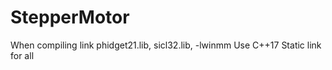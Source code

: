 # StepperMotor
When compiling link phidget21.lib, sicl32.lib, -lwinmm
Use C++17
Static link for all
